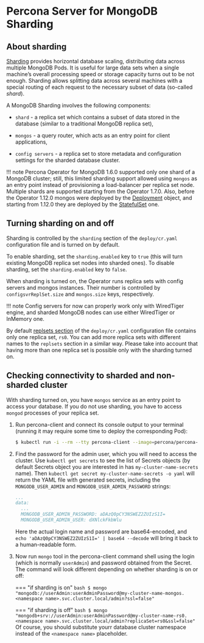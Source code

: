 # Percona Server for MongoDB Sharding

## About sharding

[Sharding](https://docs.mongodb.com/manual/reference/glossary/#term-sharding)
provides horizontal database scaling, distributing data across multiple MongoDB
Pods. It is useful for large data sets when a single machine’s overall
processing speed or storage capacity turns out to be not enough.
Sharding allows splitting data across several machines with a special routing
of each request to the necessary subset of data (so-called *shard*).

A MongoDB Sharding involves the following components:

* `shard` - a replica set which contains a subset of data stored in the
database (similar to a traditional MongoDB replica set),

* `mongos` - a query router, which acts as an entry point for client applications,

* `config servers` - a replica set to store metadata and configuration
settings for the sharded database cluster.

!!! note
    Percona Operator for MongoDB 1.6.0 supported only one shard of
    a MongoDB cluster; still, this limited sharding support allowed using
    `mongos` as an entry point instead of provisioning a load-balancer per
    replica set node. Multiple shards are supported starting from the Operator
    1.7.0. Also, before the Operator 1.12.0 mongos were deployed by the [Deployment](https://kubernetes.io/docs/concepts/workloads/controllers/deployment/)
    object, and starting from 1.12.0 they are deployed by the [StatefulSet](https://kubernetes.io/docs/concepts/workloads/controllers/statefulset/) one.

## Turning sharding on and off

Sharding is controlled by the `sharding` section of the `deploy/cr.yaml`
configuration file and is turned on by default.

To enable sharding, set the `sharding.enabled` key to `true` (this will turn
existing MongoDB replica set nodes into sharded ones). To disable sharding, set
the `sharding.enabled` key to `false`.

When sharding is turned on, the Operator runs replica sets with config
servers and mongos instances. Their number is controlled by
`configsvrReplSet.size` and `mongos.size` keys, respectively.

!!! note
    Config servers for now can properly work only with WiredTiger engine,
    and sharded MongoDB nodes can use either WiredTiger or InMemory one.

By default [replsets section](operator.md#operator-replsets-section) of the
`deploy/cr.yaml` configuration file contains only one replica set, `rs0`.
You can add more replica sets with different names to the `replsets` section
in a similar way. Please take into account that having more than one replica set
is possible only with the sharding turned on.

## Checking connectivity to sharded and non-sharded cluster

With sharding turned on, you have `mongos` service as an entry point to access
your database. If you do not use sharding, you have to access `mongod`
processes of your replica set.

1. Run percona-client and connect its console output to your terminal (running
    it may require some time to deploy the corresponding Pod):

    ```bash
    $ kubectl run -i --rm --tty percona-client --image=percona/percona-server-mongodb:{{ mongodb44recommended }} --restart=Never -- bash -il
    ```

2. Find the password for the admin user, which you will need to access the
    cluster. Use `kubectl get secrets` to see the list of Secrets objects (by
    default Secrets object you are interested in has `my-cluster-name-secrets`
    name). Then `kubectl get secret my-cluster-name-secrets -o yaml` will return
    the YAML file with generated secrets, including the `MONGODB_USER_ADMIN`
    and `MONGODB_USER_ADMIN_PASSWORD` strings:

    ```yaml
    ...
    data:
      ...
      MONGODB_USER_ADMIN_PASSWORD: aDAzQ0pCY3NSWEZ2ZUIzS1I=
      MONGODB_USER_ADMIN_USER: dXNlckFkbWlu
    ```

    Here the actual login name and password are base64-encoded, and
    `echo 'aDAzQ0pCY3NSWEZ2ZUIzS1I=' | base64 --decode` will bring it back to a
    human-readable form.

3. Now run `mongo` tool in the percona-client command shell using the login
    (which is normally `userAdmin`) and password obtained from the Secret.
    The command will look different depending on whether sharding is on or off:

    === "if sharding is on"
        ```bash
        $ mongo "mongodb://userAdmin:userAdminPassword@my-cluster-name-mongos.<namespace name>.svc.cluster.local/admin?ssl=false"
        ```

    === "if sharding is off"
        ```bash
        $ mongo "mongodb+srv://userAdmin:userAdminPassword@my-cluster-name-rs0.<namespace name>.svc.cluster.local/admin?replicaSet=rs0&ssl=false"
        ```
     Of course, you should substitute yourr database cluster namespace instead
     of the `<namespace name>` placeholder.
